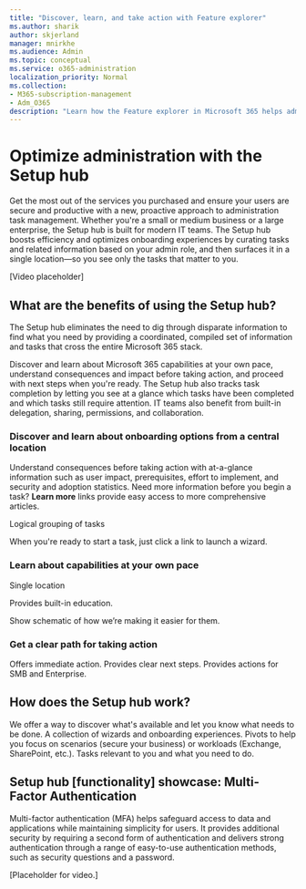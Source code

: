 ```yaml
---
title: "Discover, learn, and take action with Feature explorer"
ms.author: sharik
author: skjerland
manager: mnirkhe
ms.audience: Admin
ms.topic: conceptual
ms.service: o365-administration
localization_priority: Normal
ms.collection: 
- M365-subscription-management
- Adm_O365
description: "Learn how the Feature explorer in Microsoft 365 helps admins discover, learn, and take action."
---
```


# Optimize administration with the Setup hub

Get the most out of the services you purchased and ensure your users are secure and productive with a new, proactive approach to administration task management. Whether you're a small or medium business or a large enterprise, the Setup hub is built for modern IT teams. The Setup hub boosts efficiency and optimizes onboarding experiences by curating tasks and related information based on your admin role, and then surfaces it in a single location&mdash;so you see only the tasks that matter to you.

[Video placeholder]

## What are the benefits of using the Setup hub?

The Setup hub eliminates the need to dig through disparate information to find what you need by providing a coordinated, compiled set of information and tasks that cross the entire Microsoft 365 stack.

Discover and learn about Microsoft 365 capabilities at your own pace, understand consequences and impact before taking action, and proceed with next steps when you're ready. The Setup hub also tracks task completion by letting you see at a glance which tasks have been completed and which tasks still require attention. IT teams also benefit from built-in delegation, sharing, permissions, and collaboration.

### Discover and learn about onboarding options from a central location 

Understand consequences before taking action with at-a-glance information such as user impact, prerequisites, effort to implement, and security and adoption statistics. Need more information before you begin a task? **Learn more** links provide easy access to more comprehensive articles.

Logical grouping of tasks

When you're ready to start a task, just click a link to launch a wizard.

### Learn about capabilities at your own pace

Single location

Provides built-in education.

Show schematic of how we’re making it easier for them.

### Get a clear path for taking action

Offers immediate action.
Provides clear next steps.
Provides actions for SMB and Enterprise.

## How does the Setup hub work?

We offer a way to discover what's available and let you know what needs to be done.
A collection of wizards and onboarding experiences.
Pivots to help you focus on scenarios (secure your business) or workloads (Exchange, SharePoint, etc.).
Tasks relevant to you and what you need to do.

## Setup hub [functionality] showcase: Multi-Factor Authentication

Multi-factor authentication (MFA) helps safeguard access to data and applications while maintaining simplicity for users. It provides additional security by requiring a second form of authentication and delivers strong authentication through a range of easy-to-use authentication methods, such as security questions and a password.

[Placeholder for video.]
